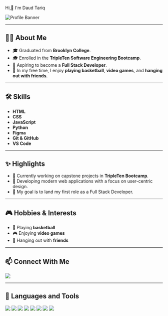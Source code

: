 Hi,👋 I'm Daud Tariq 

![Profile Banner](https://burst.shopifycdn.com/photos/coding-on-laptop.jpg?width=900&format=pjpg&exif=0&iptc=0)

---

## 👨‍💻 About Me

- 🎓 Graduated from **Brooklyn College**.
- 🎓 Enrolled in the **TripleTen Software Engineering Bootcamp**.
- 🌟 Aspiring to become a **Full Stack Developer**.
- 🏀 In my free time, I enjoy **playing basketball**, **video games**, and **hanging out with friends**.

---

## 🛠 Skills

- **HTML**
- **CSS**
- **JavaScript**
- **Python**
- **Figma**
- **Git & GitHub**
- **VS Code**

---

## ✨ Highlights

- 🌟 Currently working on capstone projects in **TripleTen Bootcamp**.
- 🎯 Developing modern web applications with a focus on user-centric design.
- 🚀 My goal is to land my first role as a Full Stack Developer.

---

## 🎮 Hobbies & Interests

- 🏀 Playing **basketball**  
- 🎮 Enjoying **video games**  
- 🎉 Hanging out with **friends**

---

## 📫 Connect With Me

<a href="https://linkedin.com/in/your-Daud-Tariq" target="_blank">
    <img src="https://img.shields.io/badge/LinkedIn-0077B5?style=flat-square&logo=linkedin&logoColor=white" />
  </a>


---

## 🔧 Languages and Tools

<p>
  <img src="https://img.shields.io/badge/HTML5-E34F26.svg?&style=flat-square&logo=html5&logoColor=white" />
  <img src="https://img.shields.io/badge/CSS3-1572B6.svg?&style=flat-square&logo=css3&logoColor=white" />
  <img src="https://img.shields.io/badge/JavaScript-F7DF1E.svg?&style=flat-square&logo=javascript&logoColor=black" />
  <img src="https://img.shields.io/badge/Python-3776AB.svg?&style=flat-square&logo=python&logoColor=white" />
  <img src="https://img.shields.io/badge/Figma-F24E1E.svg?&style=flat-square&logo=figma&logoColor=white" />
  <img src="https://img.shields.io/badge/Git-F05032.svg?&style=flat-square&logo=git&logoColor=white" />
  <img src="https://img.shields.io/badge/GitHub-181717.svg?&style=flat-square&logo=github&logoColor=white" />
  <img src="https://img.shields.io/badge/VSCode-007ACC.svg?&style=flat-square&logo=visual-studio-code&logoColor=white" />
</p>
